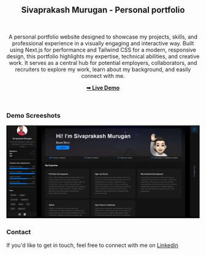 
<div align="center">
<h2 align="center">Sivaprakash Murugan - Personal portfolio</h2>
<br />

A personal portfolio website designed to showcase my projects, skills, and professional experience in a visually engaging and interactive way. Built using Next.js for performance and Tailwind CSS for a modern, responsive design, this portfolio highlights my expertise, technical abilities, and creative work. It serves as a central hub for potential employers, collaborators, and recruiters to explore my work, learn about my background, and easily connect with me.

<a href="https://sivaprakash-myportfolio.vercel.app"><strong>➥ Live Demo</strong></a>

</div>

<br />

### Demo Screeshots

![Sivaprakash Portfolio Desktop Demo](./public/readme-images/portfolio.png "Sivaprakash Portfolio")


### Contact

If you'd like to get in touch, feel free to connect with me on [Linkedin](https://www.linkedin.com/in/siva-prakash-03a12a157)
